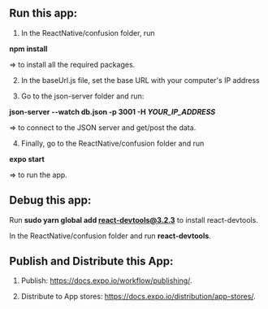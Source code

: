 ## Run this app:

1. In the ReactNative/confusion folder, run 

**npm install** 

=> to install all the required packages.

2. In the baseUrl.js file, set the base URL with your computer's IP address 

3. Go to the json-server folder and run: 

**json-server --watch db.json -p 3001 -H *YOUR_IP_ADDRESS*** 

=> to connect to the JSON server and get/post the data.

4. Finally, go to the ReactNative/confusion folder and run 

**expo start**

=> to run the app.


## Debug this app:

Run **sudo yarn global add react-devtools@3.2.3** to install react-devtools.

In the ReactNative/confusion folder and run **react-devtools**.



## Publish and Distribute this App:

1. Publish: https://docs.expo.io/workflow/publishing/.

2. Distribute to App stores: https://docs.expo.io/distribution/app-stores/.